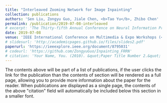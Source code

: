 ```yaml
---
title: "Interleaved Zooming Network for Image Inpainting"
collection: publications
authors: 'Sen Liu, Zongyu Guo, Jiale Chen, <b>Tao Yu</b>, Zhibo Chen'
permalink: /publication/2019-07-08-interleaved
# excerpt: 'The Thirty-fifth Annual Conference on Neural Information Processing Systems (<b>NeurIPS</b>)'
date: 2019-07-08
venue: 'IEEE International Conference on Multimedia & Expo Workshops (<b>ICMEW</b>)'
# slidesurl: 'http://academicpages.github.io/files/slides2.pdf'
paperurl: 'https://ieeexplore.ieee.org/document/8795031'
# codeurl: 'https://github.com/ZongyuGuo/Inpainting_FRRN'
# citation: 'Your Name, You. (2010). &quot;Paper Title Number 2.&quot; <i>Journal 1</i>. 1(2).'
---
```


The contents above will be part of a list of publications, if the user clicks the link for the publication than the contents of section will be rendered as a full page, allowing you to provide more information about the paper for the reader. When publications are displayed as a single page, the contents of the above "citation" field will automatically be included below this section in a smaller font.